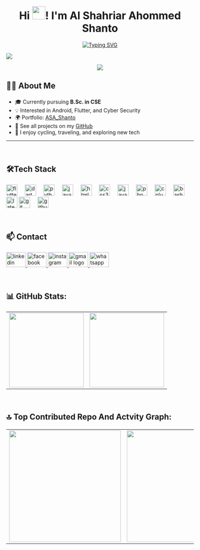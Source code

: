 <h1 align="center">Hi <img src="https://media.giphy.com/media/hvRJCLFzcasrR4ia7z/giphy.gif" width="35">! I'm Al Shahriar Ahommed Shanto </h1>

<p align="center"> <a href="https://git.io/typing-svg"><img src="https://readme-typing-svg.herokuapp.com?font=Fira+Code&pause=1000&width=435&lines=Computer+Science+Student;Android+and+Flutter+Developer+" alt="Typing SVG" /></a> </p>

<p><img src="https://user-images.githubusercontent.com/73097560/115834477-dbab4500-a447-11eb-908a-139a6edaec5c.gif"><br></p>

<div align="center">
  <img src="https://visitor-badge.laobi.icu/badge?page_id=ShantoGUB567.ShantoGUB567&"  />
</div>

## <p align="left">👨‍💻 About Me 
- 🎓 Currently pursuing **B.Sc. in CSE**  
- 💡 Interested in Android, Flutter, and Cyber Security  
- 🌍 Portfolio: [ASA_Shanto](https://your-portfolio.example_Link)  
- 📂 See all projects on my [GitHub](https://github.com/ShantoGUB567/ShantoGUB567)  
- 🚴 I enjoy cycling, traveling, and exploring new tech  
</p> <hr> <br>

## <p align="left"> 🛠️Tech Stack
  <div align="left">
    <img src="https://cdn.jsdelivr.net/gh/devicons/devicon/icons/flutter/flutter-original.svg" height="30" alt="flutter logo"  />
    <img width="12" />
    <img src="https://cdn.jsdelivr.net/gh/devicons/devicon/icons/dart/dart-original.svg" height="30" alt="dart logo"  />
    <img width="12" />
    <img src="https://cdn.jsdelivr.net/gh/devicons/devicon/icons/python/python-original.svg" height="30" alt="python logo"  />
    <img width="12" />
    <img src="https://cdn.jsdelivr.net/gh/devicons/devicon/icons/java/java-original.svg" height="30" alt="java logo"  />
    <img width="12" />
    <img src="https://cdn.jsdelivr.net/gh/devicons/devicon/icons/html5/html5-original.svg" height="30" alt="html5 logo"  />
    <img width="12" />
    <img src="https://cdn.jsdelivr.net/gh/devicons/devicon/icons/css3/css3-original.svg" height="30" alt="css3 logo"  />
    <img width="12" />
    <img src="https://cdn.jsdelivr.net/gh/devicons/devicon/icons/javascript/javascript-original.svg" height="30" alt="javascript logo"  />
    <img width="12" />
    <img src="https://cdn.jsdelivr.net/gh/devicons/devicon/icons/php/php-original.svg" height="30" alt="php logo"  />
    <img width="12" />
    <img src="https://cdn.jsdelivr.net/gh/devicons/devicon/icons/cplusplus/cplusplus-original.svg" height="30" alt="cplusplus logo"  />
    <img width="12" />
    <img src="https://cdn.jsdelivr.net/gh/devicons/devicon/icons/bash/bash-original.svg" height="30" alt="bash logo"  />
    <img width="12" />
    <img src="https://cdn.jsdelivr.net/gh/devicons/devicon/icons/latex/latex-original.svg" height="30" alt="latex logo"  />
    <img src="https://cdn.jsdelivr.net/gh/devicons/devicon/icons/git/git-original.svg" height="30" alt="git logo"  />
    <img width="12" />
    <img src="https://cdn.jsdelivr.net/gh/devicons/devicon/icons/github/github-original.svg" height="30" alt="github logo"  />
  </div>
</p> <br>

## <p align="left"> 📫 Contact
  <div align="left">
    <a href="https://www.linkedin.com/in/alshahriarshanto/" target="_blank">
      <img src="https://raw.githubusercontent.com/maurodesouza/profile-readme-generator/master/src/assets/icons/social/linkedin/default.svg" width="52" height="40" alt="linkedin logo"  />
    </a>
    <a href="https://www.facebook.com/shanto.4916" target="_blank">
      <img src="https://raw.githubusercontent.com/maurodesouza/profile-readme-generator/master/src/assets/icons/social/facebook/default.svg" width="52" height="40" alt="facebook logo"  />
    </a>
    <a href="https://www.instagram.com/alshahriarshanto/" target="_blank">
      <img src="https://raw.githubusercontent.com/maurodesouza/profile-readme-generator/master/src/assets/icons/social/instagram/default.svg" width="52" height="40" alt="instagram logo"  />
    </a>
    <a href="alshahriarahommedshanto@gmail.com" target="_blank">
      <img src="https://raw.githubusercontent.com/maurodesouza/profile-readme-generator/master/src/assets/icons/social/gmail/default.svg" width="52" height="40" alt="gmail logo"  />
    </a>
    <a href="https://wa.me/qr/OPSAGQFNRKHFA1" target="_blank">
      <img src="https://raw.githubusercontent.com/maurodesouza/profile-readme-generator/master/src/assets/icons/social/whatsapp/default.svg" width="52" height="40" alt="whatsapp logo"  />
    </a>
  </div>
</p> <br>

## <p align="left"> 📊 GitHub Stats:
<!-- ![](https://github-readme-stats.vercel.app/api?username=ShantoGUB567&theme=dark&hide_border=true&include_all_commits=false&count_private=false) -->
<table align="center">
  <tr>
    <td>
      <img src="https://nirzak-streak-stats.vercel.app/?user=ShantoGUB567&theme=dark&hide_border=true" height="200" />
    </td>
    <td>
      <img src="https://github-readme-stats.vercel.app/api/top-langs/?username=ShantoGUB567&theme=dark&hide_border=true&include_all_commits=false&count_private=false&layout=compact" height="200" />
    </td>
  </tr>
</table>
</p>  <br>

## <p align="left"> 🔝 Top Contributed Repo And Actvity Graph:
<table align="center" border="0">
  <tr>
    <td><img src="https://github-contributor-stats.vercel.app/api?username=ShantoGUB567&limit=5&theme=dark&combine_all_yearly_contributions=true" height="300" /></td>
    <td><img src="https://github-readme-activity-graph.vercel.app/graph?username=ShantoGUB567&radius=16&theme=react&area=true&order=5" height="300" /></td>
  </tr>
</table>
</p>  <br>
